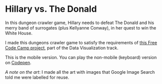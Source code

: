 # Hillary vs. The Donald
In this dungeon crawler game, Hillary needs to defeat The Donald and his merry band of surrogates (plus Kellyanne Conway), in her quest to win the White House.

I made this dungeons crawler game to satisfy the requirements of [this Free Code Camp project](https://www.freecodecamp.com/challenges/build-a-roguelike-dungeon-crawler-game), part of the Data Visualization track.

This is the mobile version. You can play the non-mobile (keyboard) version on [Codepen](http://codepen.io/ubershibs/full/xEyvgO/).

*A note on the art*: I made all the art with images that Google Image Search told me were labelled for reuse.
